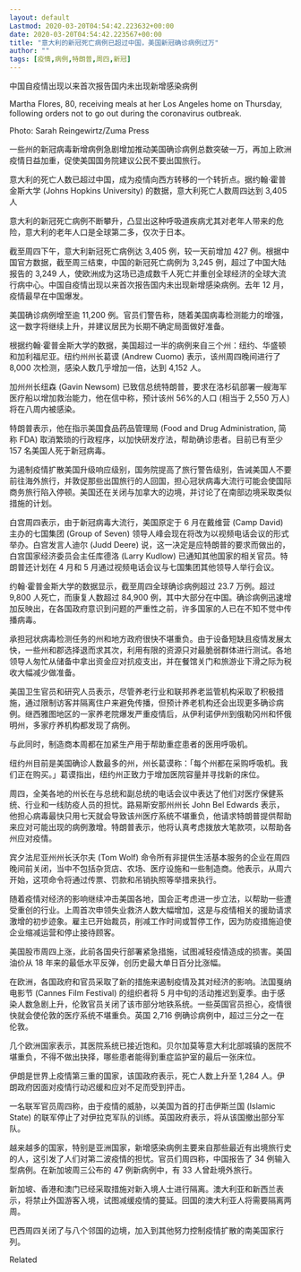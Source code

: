 ```yaml
---
layout: default
Lastmod: 2020-03-20T04:54:42.223632+00:00
date: 2020-03-20T04:54:42.223567+00:00
title: "意大利的新冠死亡病例已超过中国，美国新冠确诊病例过万"
author: ""
tags: [疫情,病例,特朗普,周四,新冠]
---
```


中国自疫情出现以来首次报告国内未出现新增感染病例

Martha Flores, 80, receiving meals at her Los Angeles home on Thursday, following orders not to go out during the coronavirus outbreak.

Photo: Sarah Reingewirtz/Zuma Press

一些州的新冠病毒新增病例急剧增加推动美国确诊病例总数突破一万，再加上欧洲疫情日益加重，促使美国国务院建议公民不要出国旅行。

意大利的死亡人数已超过中国，成为疫情向西方转移的一个转折点。据约翰·霍普金斯大学 (Johns Hopkins University) 的数据，意大利死亡人数周四达到 3,405 人

意大利的新冠死亡病例不断攀升，凸显出这种呼吸道疾病尤其对老年人带来的危险，意大利的老年人口是全球第二多，仅次于日本。

截至周四下午，意大利新冠死亡病例达 3,405 例，较一天前增加 427 例。根据中国官方数据，截至周三结束，中国的新冠死亡病例为 3,245 例，超过了中国大陆报告的 3,249 人，使欧洲成为这场已造成数千人死亡并重创全球经济的全球大流行病中心。中国自疫情出现以来首次报告国内未出现新增感染病例。去年 12 月，疫情最早在中国爆发。

美国确诊病例增至逾 11,200 例。官员们警告称，随着美国病毒检测能力的增强，这一数字将继续上升，并建议居民为长期不确定局面做好准备。

根据约翰·霍普金斯大学的数据，美国超过一半的病例来自三个州：纽约、华盛顿和加利福尼亚。纽约州州长葛谟 (Andrew Cuomo) 表示，该州周四晚间进行了 8,000 次检测，感染人数几乎增加一倍，达到 4,152 人。

加州州长纽森 (Gavin Newsom) 已致信总统特朗普，要求在洛杉矶部署一艘海军医疗船以增加救治能力，他在信中称，预计该州 56%的人口 (相当于 2,550 万人) 将在八周内被感染。

特朗普表示，他在指示美国食品药品管理局 (Food and Drug Administration, 简称 FDA) 取消繁琐的行政程序，以加快研发疗法，帮助确诊患者。目前已有至少 157 名美国人死于新冠病毒。

为遏制疫情扩散美国升级响应级别，国务院提高了旅行警告级别，告诫美国人不要前往海外旅行，并敦促那些出国旅行的人回国，担心冠状病毒大流行可能会使国际商务旅行陷入停顿。美国还在关闭与加拿大的边境，并讨论了在南部边境采取类似措施的计划。

白宫周四表示，由于新冠病毒大流行，美国原定于 6 月在戴维营 (Camp David) 主办的七国集团 (Group of Seven) 领导人峰会现在将改为以视频电话会议的形式举办。白宫发言人迪尔 (Judd Deere) 说，这一决定是应特朗普的要求而做出的，白宫国家经济委员会主任库德洛 (Larry Kudlow) 已通知其他国家的相关官员。特朗普还计划在 4 月和 5 月通过视频电话会议与七国集团其他领导人举行会议。

约翰·霍普金斯大学的数据显示，截至周四全球确诊病例超过 23.7 万例。超过 9,800 人死亡，而康复人数超过 84,900 例，其中大部分在中国。确诊病例迅速增加反映出，在各国政府意识到问题的严重性之前，许多国家的人已在不知不觉中传播病毒。

承担冠状病毒检测任务的州和地方政府很快不堪重负。由于设备短缺且疫情发展太快，一些州和郡选择退而求其次，利用有限的资源只对最脆弱群体进行测试。各地领导人匆忙从储备中拿出资金应对抗疫支出，并在餐馆关门和旅游业下滑之际为税收大幅减少做准备。

美国卫生官员和研究人员表示，尽管养老行业和联邦养老监管机构采取了积极措施，通过限制访客并隔离住户来避免传播，但预计养老机构还会出现更多确诊病例。继西雅图地区的一家养老院爆发严重疫情后，从伊利诺伊州到俄勒冈州和怀俄明州，多家疗养机构都发现了病例。

与此同时，制造商本周都在加紧生产用于帮助重症患者的医用呼吸机。

纽约州目前是美国确诊人数最多的州，州长葛谟称：「每个州都在采购呼吸机。我们正在购买。」葛谟指出，纽约州正致力于增加医院容量并寻找新的床位。

周四，全美各地的州长在与总统和副总统的电话会议中表达了他们对医疗保健系统、行业和一线防疫人员的担忧。路易斯安那州州长 John Bel Edwards 表示，他担心病毒最快只用七天就会导致该州医疗系统不堪重负，他请求特朗普提供帮助来应对可能出现的病例激增。特朗普表示，他将认真考虑拨放大笔款项，以帮助各州应对疫情。

宾夕法尼亚州州长沃尔夫 (Tom Wolf) 命令所有非提供生活基本服务的企业在周四晚间前关闭，当中不包括杂货店、农场、医疗设施和一些制造商。他表示，从周六开始，这项命令将通过传票、罚款和吊销执照等举措来执行。

随着疫情对经济的影响继续冲击美国各地，国会正考虑进一步立法，以帮助一些遭受重创的行业。上周首次申领失业救济人数大幅增加，这是与疫情相关的援助请求激增的初步迹象。雇主已开始裁员，削减工作时间或暂停工作，因为防疫措施迫使企业缩减运营和停止接待顾客。

美国股市周四上涨，此前各国央行部署紧急措施，试图减轻疫情造成的损害。美国油价从 18 年来的最低水平反弹，创历史最大单日百分比涨幅。

在欧洲，各国政府和官员采取了新的措施来遏制疫情及其对经济的影响。法国戛纳电影节 (Cannes Film Festival) 的组织者将 5 月中旬的活动推迟到夏季。由于感染人数急剧上升，伦敦官员关闭了该市部分地铁系统。一些英国官员担心，疫情很快就会使伦敦的医疗系统不堪重负。英国 2,716 例确诊病例中，超过三分之一在伦敦。

几个欧洲国家表示，其医院系统已接近饱和。贝尔加莫等意大利北部城镇的医院不堪重负，不得不做出抉择，哪些患者能得到重症监护室的最后一张床位。

伊朗是世界上疫情第三重的国家，该国政府表示，死亡人数上升至 1,284 人。伊朗政府因面对疫情行动迟缓和应对不足而受到抨击。

一名联军官员周四称，由于疫情的威胁，以美国为首的打击伊斯兰国 (Islamic State) 的联军停止了对伊拉克军队的训练。英国政府表示，将从该国撤出部分军队。

越来越多的国家，特别是亚洲国家，新增感染病例主要来自那些最近有出境旅行史的人，这引发了人们对第二波疫情的担忧。官员们周四称，中国报告了 34 例输入型病例。在新加坡周三公布的 47 例新病例中，有 33 人曾赴境外旅行。

新加坡、香港和澳门已经采取措施对新入境人士进行隔离。澳大利亚和新西兰表示，将禁止外国游客入境，试图减缓疫情的蔓延。回国的澳大利亚人将需要隔离两周。

巴西周四关闭了与八个邻国的边境，加入到其他努力控制疫情扩散的南美国家行列。

Related

